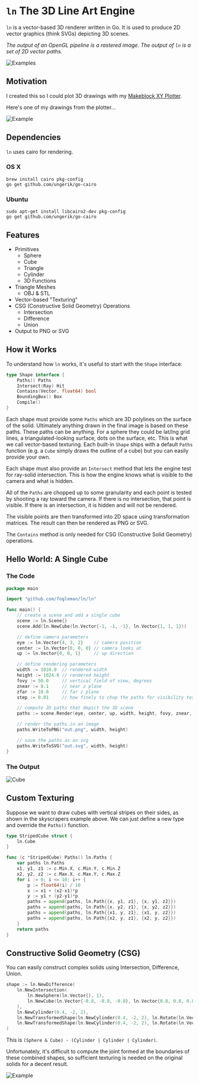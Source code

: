 # `ln` The 3D Line Art Engine

`ln` is a vector-based 3D renderer written in Go. It is used to produce 2D
vector graphics (think SVGs) depicting 3D scenes.

*The output of an OpenGL pipeline is a rastered image. The output of `ln` is
a set of 2D vector paths.*

![Examples](http://i.imgur.com/HY2Fg2t.png)

## Motivation

I created this so I could plot 3D drawings with my
[Makeblock XY Plotter](http://www.makeblock.cc/xy-plotter-robot-kit/).

Here's one of my drawings from the plotter...

![Example](http://i.imgur.com/NbgpUhQ.jpg)

## Dependencies

`ln` uses cairo for rendering.

### OS X

	brew install cairo pkg-config
	go get github.com/ungerik/go-cairo

### Ubuntu

	sudo apt-get install libcairo2-dev pkg-config
	go get github.com/ungerik/go-cairo

## Features

- Primitives
	- Sphere
	- Cube
	- Triangle
	- Cylinder
	- 3D Functions
- Triangle Meshes
	- OBJ & STL
- Vector-based "Texturing"
- CSG (Constructive Solid Geometry) Operations
	- Intersection
	- Difference
	- Union
- Output to PNG or SVG

## How it Works

To understand how `ln` works, it's useful to start with the `Shape` interface:

```go
type Shape interface {
	Paths() Paths
	Intersect(Ray) Hit
	Contains(Vector, float64) bool
	BoundingBox() Box
	Compile()
}
```

Each shape must provide some `Paths` which are 3D polylines on the surface
of the solid. Ultimately anything drawn in the final image is based on these
paths. These paths can be anything. For a sphere they could be lat/lng grid
lines, a triangulated-looking surface, dots on the surface, etc. This is what
we call vector-based texturing. Each built-in `Shape` ships with a default
`Paths` function (e.g. a `Cube` simply draws the outline of a cube) but you
can easily provide your own.

Each shape must also provide an `Intersect` method that lets the engine test
for ray-solid intersection. This is how the engine knows what is visible to the
camera and what is hidden.

All of the `Paths` are chopped up to some granularity and each point is tested
by shooting a ray toward the camera. If there is no intersection, that point is
visible. If there is an intersection, it is hidden and will not be rendered.

The visible points are then transformed into 2D space using transformation
matrices. The result can then be rendered as PNG or SVG.

The `Contains` method is only needed for CSG (Constructive Solid Geometry)
operations.

## Hello World: A Single Cube

### The Code

```go
package main

import "github.com/fogleman/ln/ln"

func main() {
	// create a scene and add a single cube
	scene := ln.Scene{}
	scene.Add(ln.NewCube(ln.Vector{-1, -1, -1}, ln.Vector{1, 1, 1}))

	// define camera parameters
	eye := ln.Vector{4, 3, 2}    // camera position
	center := ln.Vector{0, 0, 0} // camera looks at
	up := ln.Vector{0, 0, 1}     // up direction

	// define rendering parameters
	width := 1024.0  // rendered width
	height := 1024.0 // rendered height
	fovy := 50.0     // vertical field of view, degrees
	znear := 0.1     // near z plane
	zfar := 10.0     // far z plane
	step := 0.01     // how finely to chop the paths for visibility testing

	// compute 2D paths that depict the 3D scene
	paths := scene.Render(eye, center, up, width, height, fovy, znear, zfar, step)

	// render the paths in an image
	paths.WriteToPNG("out.png", width, height)

	// save the paths as an svg
	paths.WriteToSVG("out.svg", width, height)
}
```

### The Output

![Cube](http://i.imgur.com/d2dGrOJ.png)

## Custom Texturing

Suppose we want to draw cubes with vertical stripes on their sides, as
shown in the skyscrapers example above. We can just define a new type
and override the `Paths()` function.

```go
type StripedCube struct {
	ln.Cube
}

func (c *StripedCube) Paths() ln.Paths {
	var paths ln.Paths
	x1, y1, z1 := c.Min.X, c.Min.Y, c.Min.Z
	x2, y2, z2 := c.Max.X, c.Max.Y, c.Max.Z
	for i := 0; i <= 10; i++ {
		p := float64(i) / 10
		x := x1 + (x2-x1)*p
		y := y1 + (y2-y1)*p
		paths = append(paths, ln.Path{{x, y1, z1}, {x, y1, z2}})
		paths = append(paths, ln.Path{{x, y2, z1}, {x, y2, z2}})
		paths = append(paths, ln.Path{{x1, y, z1}, {x1, y, z2}})
		paths = append(paths, ln.Path{{x2, y, z1}, {x2, y, z2}})
	}
	return paths
}
```

## Constructive Solid Geometry (CSG)

You can easily construct complex solids using Intersection, Difference, Union.

```go
shape := ln.NewDifference(
	ln.NewIntersection(
		ln.NewSphere(ln.Vector{}, 1),
		ln.NewCube(ln.Vector{-0.8, -0.8, -0.8}, ln.Vector{0.8, 0.8, 0.8}),
	),
	ln.NewCylinder(0.4, -2, 2),
	ln.NewTransformedShape(ln.NewCylinder(0.4, -2, 2), ln.Rotate(ln.Vector{1, 0, 0}, ln.Radians(90))),
	ln.NewTransformedShape(ln.NewCylinder(0.4, -2, 2), ln.Rotate(ln.Vector{0, 1, 0}, ln.Radians(90))),
)
```

This is `(Sphere & Cube) - (Cylinder | Cylinder | Cylinder)`.

Unfortunately, it's difficult to compute the joint formed at the boundaries of these combined shapes, so sufficient texturing is needed on the original solids for a decent result.

![Example](http://i.imgur.com/gk8UtVK.gif)
